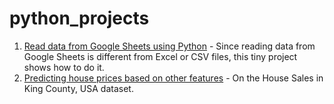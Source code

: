 # python_projects

1. [Read data from Google Sheets using Python](https://github.com/contactabhishekbasu/python_projects/blob/main/readgooglesheets.ipynb) - Since reading data from Google Sheets is different from Excel or CSV files, this tiny project shows how to do it.
2. [Predicting house prices based on other features](https://github.com/contactabhishekbasu/python_projects/blob/main/Predicting_house_prices_for_King_County_USA.ipynb) - On the House Sales in King County, USA dataset.
